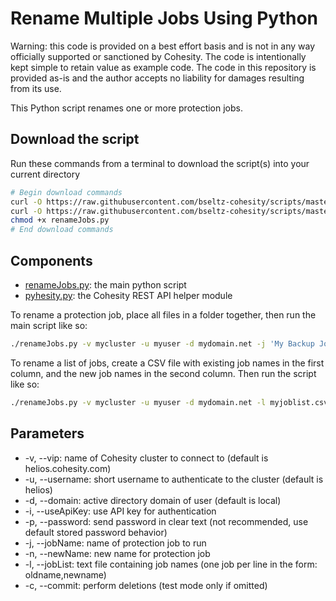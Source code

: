 # Rename Multiple Jobs Using Python

Warning: this code is provided on a best effort basis and is not in any way officially supported or sanctioned by Cohesity. The code is intentionally kept simple to retain value as example code. The code in this repository is provided as-is and the author accepts no liability for damages resulting from its use.

This Python script renames one or more protection jobs.

## Download the script

Run these commands from a terminal to download the script(s) into your current directory

```bash
# Begin download commands
curl -O https://raw.githubusercontent.com/bseltz-cohesity/scripts/master/python/renameJobs/renameJobs.py
curl -O https://raw.githubusercontent.com/bseltz-cohesity/scripts/master/python/pyhesity.py
chmod +x renameJobs.py
# End download commands
```

## Components

* [renameJobs.py](https://raw.githubusercontent.com/bseltz-cohesity/scripts/master/python/renameJobs/renameJobs.py): the main python script
* [pyhesity.py](https://raw.githubusercontent.com/bseltz-cohesity/scripts/master/python/pyhesity/pyhesity.py): the Cohesity REST API helper module

To rename a protection job, place all files in a folder together, then run the main script like so:

```bash
./renameJobs.py -v mycluster -u myuser -d mydomain.net -j 'My Backup Job 1' -n 'My Backup Job 2' -c
```

To rename a list of jobs, create a CSV file with existing job names in the first column, and the new job names in the second column. Then run the script like so:

```bash
./renameJobs.py -v mycluster -u myuser -d mydomain.net -l myjoblist.csv -c
```

## Parameters

* -v, --vip: name of Cohesity cluster to connect to (default is helios.cohesity.com)
* -u, --username: short username to authenticate to the cluster (default is helios)
* -d, --domain: active directory domain of user (default is local)
* -i, --useApiKey: use API key for authentication
* -p, --password: send password in clear text (not recommended, use default stored password behavior)
* -j, --jobName: name of protection job to run
* -n, --newName: new name for protection job
* -l, --jobList: text file containing job names (one job per line in the form: oldname,newname)
* -c, --commit: perform deletions (test mode only if omitted)

